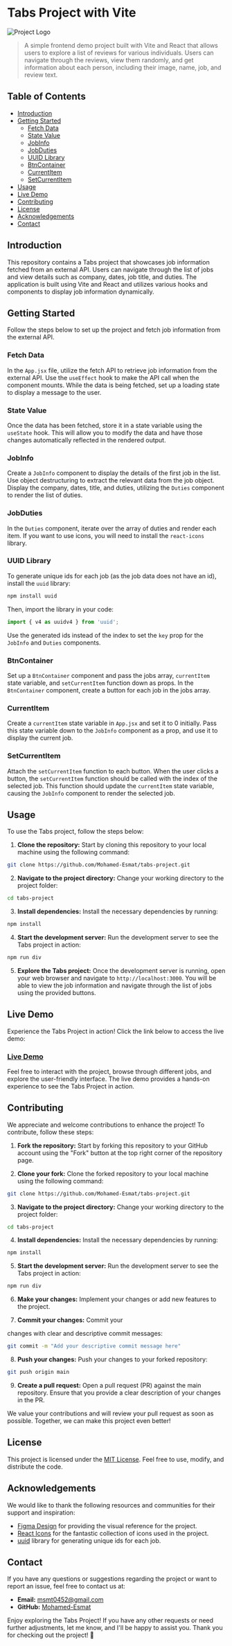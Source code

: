 # Tabs Project with Vite

![Project Logo](https://res.cloudinary.com/tawfeer/image/upload/v1690122961/tabs-project_yqicy6.png)

> A simple frontend demo project built with Vite and React that allows users to explore a list of reviews for various individuals. Users can navigate through the reviews, view them randomly, and get information about each person, including their image, name, job, and review text.

## Table of Contents

- [Introduction](#introduction)
- [Getting Started](#getting-started)
  - [Fetch Data](#fetch-data)
  - [State Value](#state-value)
  - [JobInfo](#jobinfo)
  - [JobDuties](#jobduties)
  - [UUID Library](#uuid-library)
  - [BtnContainer](#btncontainer)
  - [CurrentItem](#currentitem)
  - [SetCurrentItem](#setcurrentitem)
- [Usage](#usage)
- [Live Demo](#live-demo)
- [Contributing](#contributing)
- [License](#license)
- [Acknowledgements](#acknowledgements)
- [Contact](#contact)

## Introduction

This repository contains a Tabs project that showcases job information fetched from an external API. Users can navigate through the list of jobs and view details such as company, dates, job title, and duties. The application is built using Vite and React and utilizes various hooks and components to display job information dynamically.

## Getting Started

Follow the steps below to set up the project and fetch job information from the external API.

### Fetch Data

In the `App.jsx` file, utilize the fetch API to retrieve job information from the external API. Use the `useEffect` hook to make the API call when the component mounts. While the data is being fetched, set up a loading state to display a message to the user.

### State Value

Once the data has been fetched, store it in a state variable using the `useState` hook. This will allow you to modify the data and have those changes automatically reflected in the rendered output.

### JobInfo

Create a `JobInfo` component to display the details of the first job in the list. Use object destructuring to extract the relevant data from the job object. Display the company, dates, title, and duties, utilizing the `Duties` component to render the list of duties.

### JobDuties

In the `Duties` component, iterate over the array of duties and render each item. If you want to use icons, you will need to install the `react-icons` library.

### UUID Library

To generate unique ids for each job (as the job data does not have an id), install the `uuid` library:

```sh
npm install uuid
```

Then, import the library in your code:

```js
import { v4 as uuidv4 } from 'uuid';
```

Use the generated ids instead of the index to set the `key` prop for the `JobInfo` and `Duties` components.

### BtnContainer

Set up a `BtnContainer` component and pass the jobs array, `currentItem` state variable, and `setCurrentItem` function down as props. In the `BtnContainer` component, create a button for each job in the jobs array.

### CurrentItem

Create a `currentItem` state variable in `App.jsx` and set it to 0 initially. Pass this state variable down to the `JobInfo` component as a prop, and use it to display the current job.

### SetCurrentItem

Attach the `setCurrentItem` function to each button. When the user clicks a button, the `setCurrentItem` function should be called with the index of the selected job. This function should update the `currentItem` state variable, causing the `JobInfo` component to render the selected job.

## Usage

To use the Tabs project, follow the steps below:

1. **Clone the repository:** Start by cloning this repository to your local machine using the following command:

```sh
git clone https://github.com/Mohamed-Esmat/tabs-project.git
```

2. **Navigate to the project directory:** Change your working directory to the project folder:

```sh
cd tabs-project
```

3. **Install dependencies:** Install the necessary dependencies by running:

```sh
npm install
```

4. **Start the development server:** Run the development server to see the Tabs project in action:

```sh
npm run div
```

5. **Explore the Tabs project:** Once the development server is running, open your web browser and navigate to `http://localhost:3000`. You will be able to view the job information and navigate through the list of jobs using the provided buttons.

## Live Demo

Experience the Tabs Project in action! Click the link below to access the live demo:

### [Live Demo](https://tabs-demo-project-esmat.netlify.app/)

Feel free to interact with the project, browse through different jobs, and explore the user-friendly interface. The live demo provides a hands-on experience to see the Tabs Project in action.

## Contributing

We appreciate and welcome contributions to enhance the project! To contribute, follow these steps:

1. **Fork the repository:** Start by forking this repository to your GitHub account using the "Fork" button at the top right corner of the repository page.

2. **Clone your fork:** Clone the forked repository to your local machine using the following command:

```sh
git clone https://github.com/Mohamed-Esmat/tabs-project.git
```

3. **Navigate to the project directory:** Change your working directory to the project folder:

```sh
cd tabs-project
```

4. **Install dependencies:** Install the necessary dependencies by running:

```sh
npm install
```

5. **Start the development server:** Run the development server to see the Tabs project in action:

```sh
npm run div
```

6. **Make your changes:** Implement your changes or add new features to the project.

7. **Commit your changes:** Commit your

 changes with clear and descriptive commit messages:

```sh
git commit -m "Add your descriptive commit message here"
```

8. **Push your changes:** Push your changes to your forked repository:

```sh
git push origin main
```

9. **Create a pull request:** Open a pull request (PR) against the main repository. Ensure that you provide a clear description of your changes in the PR.

We value your contributions and will review your pull request as soon as possible. Together, we can make this project even better!

## License

This project is licensed under the [MIT License](LICENSE.md). Feel free to use, modify, and distribute the code.

## Acknowledgements

We would like to thank the following resources and communities for their support and inspiration:

- [Figma Design](https://www.figma.com/file/FJC19b9eUWS62HKR8L9Dmn/Tabs?node-id=0%3A1&t=8Rio02EFK1r9ItDW-1) for providing the visual reference for the project.
- [React Icons](https://react-icons.github.io/react-icons/) for the fantastic collection of icons used in the project.
- [uuid](https://www.npmjs.com/package/uuid) library for generating unique ids for each job.

## Contact

If you have any questions or suggestions regarding the project or want to report an issue, feel free to contact us at:

- **Email:** [msmt0452@gmail.com](mailto:msmt0452@gmail.com)
- **GitHub:** [Mohamed-Esmat](https://github.com/Mohamed-Esmat)

Enjoy exploring the Tabs Project! If you have any other requests or need further adjustments, let me know, and I'll be happy to assist you. Thank you for checking out the project! 🚀